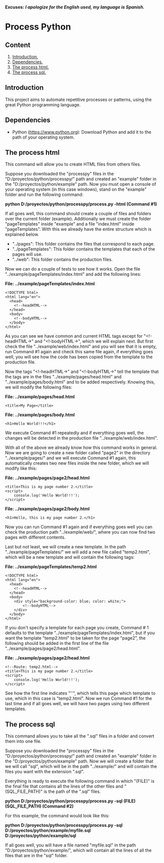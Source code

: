 **Excuses:** ___I apologize for the English used, my language is Spanish.___

# Process Python #

## Content ##

1. [Introduction.](#Introduction "Introduction")
2. [Dependencies.](#Dependencies "Dependencies")
3. [The process html.](#TheProcessHtml "The process html")
4. [The process sql.](#TheProcessSql "The process sql")

<span id="Introduction"></span>
## Introduction ##

This project aims to automate repetitive processes or patterns, using the great Python programming language.

<span id="Dependencies"></span>
## Dependencies ##

- Python (https://www.python.org): Download Python and add it to the path of your operating system.

<span id="TheProcessHtml"></span>
## The process html ##

This command will allow you to create HTML files from others files.

Suppose you downloaded the "processpy" files in the "D:/proyectos/python/processpy/" path and created an "example" folder in the "D:/proyectos/python/example" path. Now you must open a console of your operating system (in this case windows), stand on the "example" folder and run the following command:

**python D:/proyectos/python/processpy/process.py -html (Command #1)**

If all goes well, this command should create a couple of files and folders over the current folder (example). Additionally we must create the folder "pageTemplates" inside "example" and a file "index.html" inside "pageTemplates". With this we already have the entire structure which is explained below.

- "../pages": This folder contains the files that correspond to each page.
- "../pageTemplates": This folder contains the templates that each of the pages will use.
- "../web": This folder contains the production files.

Now we can do a couple of tests to see how it works. Open the file "../example/pageTemplates/index.html" and add the following lines:

**File: ../example/pageTemplates/index.html**

~~~
<!DOCTYPE html>
<html lang="en">
  <head>
    <!--headHTML-->
  </head>
  <body>
    <!--bodyHTML-->
  </body>
</html>
~~~

As you can see we have common and current HTML tags except for "<!-headHTML->" and "<!-bodyHTML->", which we will explain next. But first check the file "../example/web/index.html" and you will see that it is empty, run Command #1 again and check this same file again, if everything goes well, you will see how the code has been copied from the template to the production file.

Now the tags "<!-headHTML->" and "<!-bodyHTML->" tell the template that the tags are in the files "../example/pages/head.html" and "../example/pages/body.html" and to be added respectively. Knowing this, we will modify the following files:

**File: ../example/pages/head.html**

~~~
<title>My Page</title>
~~~

**File: ../example/pages/body.html**

~~~
<h1>Hello World!!!</h1>
~~~

We execute Command #1 repeatedly and if everything goes well, the changes will be detected in the production file "../example/web/index.html".

With all of the above we already know how this command works in general. Now we are going to create a new folder called "page2" in the directory "../example/pages/" and we will execute Command #1 again, this automatically creates two new files inside the new folder, which we will modify like this:

**File: ../example/pages/page2/head.html**

~~~
<title>This is my page number 2.</title>
<script>
	console.log('Hello World!!!');
</script>
~~~

**File: ../example/pages/page2/body.html**

~~~
<h1>Hello, this is my page number 2.</h1>
~~~

Now you can run Command #1 again and if everything goes well you can check the production path "../example/web/", where you can now find two pages with different contents.

Last but not least, we will create a new template. In the path "../example/pageTemplates/" we will add a new file called "temp2.html", which will be a new template and will contain the following tags:

**File: ../example/pageTemplates/temp2.html**

~~~
<!DOCTYPE html>
<html lang="en">
  <head>
    <!--headHTML-->
  </head>
  <body>
  	<div style="background-color: blue; color: white;">
  		<!--bodyHTML-->
  	</div>
  </body>
</html>
~~~

If you don't specify a template for each page you create, Command # 1 defaults to the template "../example/pageTemplates/index.html", but if you want the template "temp2.html" to be taken for the page "page2", the following should be added in the first line of the file "../example/pages/page2/head.html".

**File: ../example/pages/page2/head.html**

~~~
<!--Route: temp2.html-->
<title>This is my page number 2.</title>
<script>
	console.log('Hello World!!!');
</script>
~~~

See how the first line indicates "'<!--Route: temp2.html-->'", which tells this page which template to use, which in this case is "temp2.html". Now we run Command #1 for the last time and if all goes well, we will have two pages using two different templates.

<span id="TheProcessSql"></span>
## The process sql ##

This command allows you to take all the ".sql" files in a folder and convert them into one file.

Suppose you downloaded the "processpy" files in the "D:/proyectos/python/processpy/" path and created an "example" folder in the "D:/proyectos/python/example" path. Now we will create a folder that we will call "sql", which will be in the path "../example/" and will contain the files you want with the extension ".sql".

Everything is ready to execute the following command in which "(FILE)" is the final file that contains all the lines of the other files and "(SQL_FILE_PATH)" is the path of the ".sql" files.

**python D:/proyectos/python/processpy/process.py -sql (FILE) (SQL_FILE_PATH) (Command #2)**

For this example, the command would look like this:

**python D:/proyectos/python/processpy/process.py -sql D:/proyectos/python/example/myfile.sql D:/proyectos/python/example/sql**

If all goes well, you will have a file named "myfile.sql" in the path "D:/proyectos/python/example/", which will contain all the lines of all the files that are in the "sql" folder.